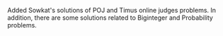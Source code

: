 Added Sowkat's solutions of POJ and Timus online judges problems. In addition, there are some solutions related to Biginteger and Probability problems.

